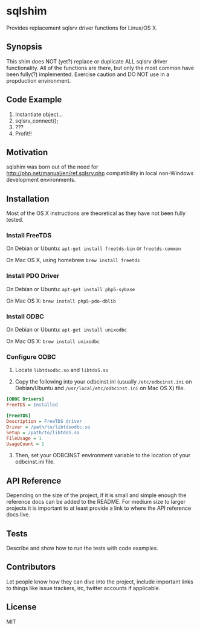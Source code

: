 # sqlshim
Provides replacement sqlsrv driver functions for Linux/OS X.


## Synopsis

This shim does NOT (yet?) replace or duplicate ALL sqlsrv driver functionality.
All of the functions are there, but only the most common have been fully(?)
implemented. Exercise caution and DO NOT use in a propduction environment.


## Code Example

1. Instantiate object...
2. sqlsrv_connect();
3. ???
4. Profit!!


## Motivation

sqlshim was born out of the need for <http://php.net/manual/en/ref.sqlsrv.php>
compatibility in local non-Windows development environments.


## Installation
Most of the OS X instructions are theoretical as they have not been fully
tested.

### Install FreeTDS

On Debian or Ubuntu:
```apt-get install freetds-bin``` or ```freetds-common```

On Mac OS X, using homebrew
```brew install freetds```


### Install PDO Driver

On Debian or Ubuntu:
```apt-get install php5-sybase```

On Mac OS X:
```brew install php5-pdo-dblib```

### Install ODBC

On Debian or Ubuntu:
```apt-get install unixodbc```

On Mac OS X:
```brew install unixodbc```


### Configure ODBC

1. Locate ```libtdsodbc.so``` and ```libtdsS.so```

2. Copy the following into your odbcinst.ini (usually ```/etc/odbcinst.ini``` on
Debian/Ubuntu and ```/usr/local/etc/odbcinst.ini``` on Mac OS X) file.

```ini
[ODBC Drivers]
FreeTDS = Installed

[FreeTDS]
Description = FreeTDS driver
Driver = /path/to/libtdsodbc.so
Setup = /path/to/libtdsS.so
FileUsage = 1
UsageCount = 1
```

3. Then, set your ODBCINST environment variable to the location of your
odbcinst.ini file.


## API Reference

Depending on the size of the project, if it is small and simple enough the
reference docs can be added to the README. For medium size to larger projects it
 is important to at least provide a link to where the API reference docs live.

## Tests

Describe and show how to run the tests with code examples.

## Contributors

Let people know how they can dive into the project, include important links to
things like issue trackers, irc, twitter accounts if applicable.

## License

MIT